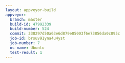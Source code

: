 ```yaml
---
layout: appveyor-build
appveyor:
  branch: master
  build-id: 47992339
  build-number: 524
  commit: 338297d50a63e6d879e85003f6e73856da0c895c
  job-id: brsuv91yna4u4yst
  job-number: 7
  os-name: Ubuntu
  test-result: 1
---
```

